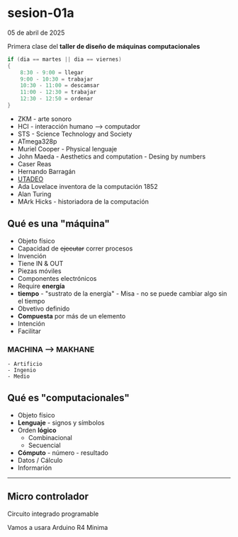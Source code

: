# sesion-01a

05 de abril de 2025

Primera clase del **taller de diseño de máquinas computacionales**

````C++
if (dia == martes || dia == viernes)
{
    8:30 - 9:00 = llegar
    9:00 - 10:30 = trabajar
    10:30 - 11:00 = descamsar
    11:00 - 12:30 = trabajar
    12:30 - 12:50 = ordenar
}
````

- ZKM - arte sonoro
-  HCI - interacción humano --> computador
- STS - Science Technology and Society
- ATmega328p
- Muriel Cooper - Physical lenguaje
- John Maeda - Aesthetics and computation - Desing by numbers
- Caser Reas
- Hernando Barragán
- [UTADEO](https://www.utadeo.edu.co/es/continuada/educacion-continua/53376/catedra-en-diseno-arte-y-ciencia)
- Ada Lovelace inventora de la computación 1852
- Alan Turing
- MArk Hicks - historiadora de la computación 


## Qué es una "máquina"

- Objeto físico
- Capacidad de ~~ejecutar~~ correr procesos
- Invención
- Tiene IN & OUT
- Piezas móviles
- Componentes electrónicos
- Require **energía** 
- **tiempo** - "sustrato de la energía" - Misa - no se puede cambiar algo sin el tiempo
- Obvetivo definido
- **Compuesta** por más de un elemento
- Intención
- Facilitar

### MACHINA --> MAKHANE
    - Artificio
    - Ingenio
    - Medio

## Qué es "computacionales"

- Objeto físico
- **Lenguaje** - signos y símbolos
- Orden **lógico**
    - Combinacional
    - Secuencial
- **Cómputo** - número - resultado
- Datos / Cálculo
- Informarión

-----

## Micro controlador

Circuito integrado programable

Vamos a usara Arduino R4 Minima